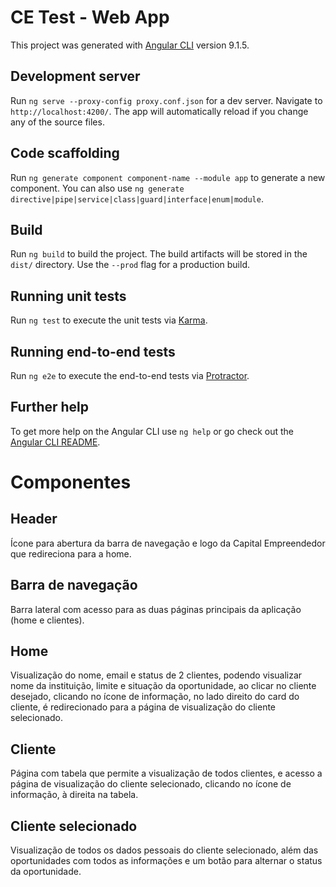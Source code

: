 # CE Test - Web App

This project was generated with [Angular CLI](https://github.com/angular/angular-cli) version 9.1.5.

## Development server

Run `ng serve --proxy-config proxy.conf.json` for a dev server. Navigate to `http://localhost:4200/`. The app will automatically reload if you change any of the source files.

## Code scaffolding

Run `ng generate component component-name --module app` to generate a new component. You can also use `ng generate directive|pipe|service|class|guard|interface|enum|module`.

## Build

Run `ng build` to build the project. The build artifacts will be stored in the `dist/` directory. Use the `--prod` flag for a production build.

## Running unit tests

Run `ng test` to execute the unit tests via [Karma](https://karma-runner.github.io).

## Running end-to-end tests

Run `ng e2e` to execute the end-to-end tests via [Protractor](http://www.protractortest.org/).

## Further help

To get more help on the Angular CLI use `ng help` or go check out the [Angular CLI README](https://github.com/angular/angular-cli/blob/master/README.md).

# Componentes

## Header

Ícone para abertura da barra de navegação e logo da Capital Empreendedor que redireciona para a home.

## Barra de navegação

Barra lateral com acesso para as duas páginas principais da aplicação (home e clientes).

## Home

Visualização do nome, email e status de 2 clientes, podendo visualizar nome da instituição, limite e situação da oportunidade, ao clicar no cliente desejado, clicando no ícone de informação, no lado direito do card do cliente, é redirecionado para a página de visualização do cliente selecionado.

## Cliente

Página com tabela que permite a visualização de todos clientes, e acesso a página de visualização do cliente selecionado, clicando no ícone de informação, à direita na tabela.

## Cliente selecionado

Visualização de todos os dados pessoais do cliente selecionado, além das oportunidades com todos as informações e um botão para alternar o status da oportunidade.
